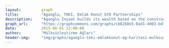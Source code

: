 ```yaml
---
layout:         graph
title:          "Agaoglu, TOKI, Emlak Konut GYO Partnerships"
description:    "Agaoglu İnşaat builds its wealth based on the construction projects provided by government organizations TOKI and Emlak Konut GYO"
graph_url:      "https://graphcommons.com/graphs/cb82b0e5-0ad1-4003-bd74-6b6948dcd876"
date:           2015-06-01 12:00:00
author:         "Mülksüzleştirme Ağları"
header-img:     "img/graphs/agaoglu-toki-emlakkonut-ag-haritasi-mulksuzlestirme-graphcommons.jpg"
---
```

